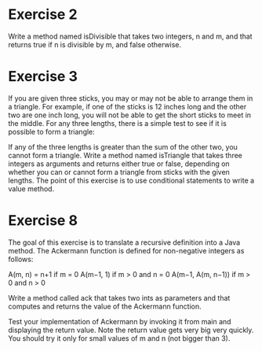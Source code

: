 # Exercise 2  
Write a method named isDivisible that takes two integers, n and m, and that returns true if n is divisible by m, and false otherwise.


# Exercise 3  
If you are given three sticks, you may or may not be able to arrange them in a triangle. For example, if one of the sticks is 12 inches long and the other two are one inch long, you will not be able to get the short sticks to meet in the middle. For any three lengths, there is a simple test to see if it is possible to form a triangle:

If any of the three lengths is greater than the sum of the other two, you cannot form a triangle.
Write a method named isTriangle that takes three integers as arguments and returns either true or false, depending on whether you can or cannot form a triangle from sticks with the given lengths. The point of this exercise is to use conditional statements to write a value method.




# Exercise 8  
The goal of this exercise is to translate a recursive definition into a Java method. The Ackermann function is defined for non-negative integers as follows:

A(m, n) =
n+1	if                m = 0 
A(m−1, 1)	            if  m > 0  and  n = 0 
A(m−1, A(m, n−1))   	if  m > 0  and  n > 0

Write a method called ack that takes two ints as parameters and that computes and returns the value of the Ackermann function.

Test your implementation of Ackermann by invoking it from main and displaying the return value. Note the return value gets very big very quickly. You should try it only for small values of m and n (not bigger than 3).